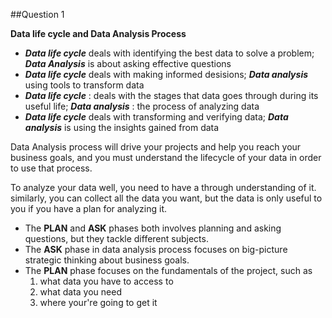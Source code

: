##Question 1

**Data life cycle and Data Analysis Process**
- **_Data life cycle_** deals with identifying the best data to solve a problem;
  **_Data Analysis_** is about asking effective questions
- **_Data life cycle_** deals with making informed desisions;
  **_Data analysis_** using tools to transform data
- **_Data life cycle_** : deals with the stages that data goes through during its useful life;
  **_Data analysis_** : the process of analyzing data
- **_Data life cycle_** deals with transforming and verifying data;
  **_Data analysis_** is using the insights gained from data

Data Analysis process will drive your projects and help you reach your business goals, and you must understand the lifecycle of your data in order to use that process.

To analyze your data well, you need to have a through understanding of it. similarly, you can collect all the data you want, but the data is only useful to you if you have a plan for analyzing it.

  - The **PLAN** and **ASK** phases both involves planning and asking questions, but they tackle different subjects.
  - The **ASK** phase in data analysis process focuses on big-picture strategic thinking about business goals.
  - The **PLAN** phase focuses on the fundamentals of the project, such as
    1. what data you have to access to
    2. what data you need
    3. where your're going to get it

